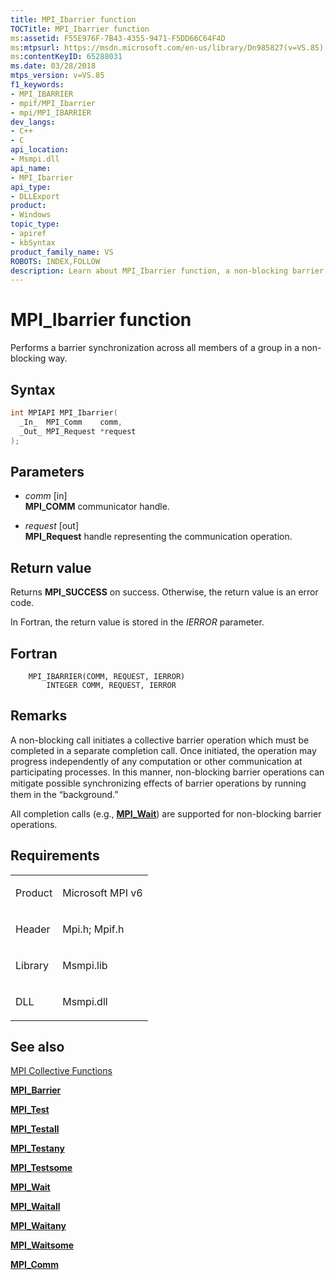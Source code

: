 ```yaml
---
title: MPI_Ibarrier function
TOCTitle: MPI_Ibarrier function
ms:assetid: F55E976F-7B43-4355-9471-F5DD66C64F4D
ms:mtpsurl: https://msdn.microsoft.com/en-us/library/Dn985827(v=VS.85)
ms:contentKeyID: 65288031
ms.date: 03/28/2018
mtps_version: v=VS.85
f1_keywords:
- MPI_IBARRIER
- mpif/MPI_Ibarrier
- mpi/MPI_IBARRIER
dev_langs:
- C++
- C
api_location:
- Msmpi.dll
api_name:
- MPI_Ibarrier
api_type:
- DLLExport
product:
- Windows
topic_type:
- apiref
- kbSyntax
product_family_name: VS
ROBOTS: INDEX,FOLLOW
description: Learn about MPI_Ibarrier function, a non-blocking barrier synchronization method for group members. Understand syntax, parameters, and return values.
---
```


# MPI\_Ibarrier function

Performs a barrier synchronization across all members of a group in a non-blocking way.

## Syntax

``` c++
int MPIAPI MPI_Ibarrier(
  _In_  MPI_Comm    comm,
  _Out_ MPI_Request *request
);
```

## Parameters

  - *comm* \[in\]  
    **MPI\_COMM** communicator handle.

  - *request* \[out\]  
    **MPI\_Request** handle representing the communication operation.

## Return value

Returns **MPI\_SUCCESS** on success. Otherwise, the return value is an error code.

In Fortran, the return value is stored in the *IERROR* parameter.

## Fortran

``` FORTRAN
    MPI_IBARRIER(COMM, REQUEST, IERROR)
        INTEGER COMM, REQUEST, IERROR
```

## Remarks

A non-blocking call initiates a collective barrier operation which must be completed in a separate completion call. Once initiated, the operation may progress independently of any computation or other communication at participating processes. In this manner, non-blocking barrier operations can mitigate possible synchronizing eﬀects of barrier operations by running them in the “background.”

All completion calls (e.g., [**MPI\_Wait**](mpi-wait-function.md)) are supported for non-blocking barrier operations.

## Requirements

<table>
<colgroup>
<col/>
<col/>
</colgroup>
<tbody>
<tr class="odd">
<td><p>Product</p></td>
<td><p>Microsoft MPI v6</p></td>
</tr>
<tr class="even">
<td><p>Header</p></td>
<td>Mpi.h;
Mpif.h</td>
</tr>
<tr class="odd">
<td><p>Library</p></td>
<td>Msmpi.lib</td>
</tr>
<tr class="even">
<td><p>DLL</p></td>
<td>Msmpi.dll</td>
</tr>
</tbody>
</table>


## See also

[MPI Collective Functions](mpi-collective-functions.md)

[**MPI\_Barrier**](mpi-barrier-function.md)

[**MPI\_Test**](mpi-test-function.md)

[**MPI\_Testall**](mpi-testall-function.md)

[**MPI\_Testany**](mpi-testany-function.md)

[**MPI\_Testsome**](mpi-testsome-function.md)

[**MPI\_Wait**](mpi-wait-function.md)

[**MPI\_Waitall**](mpi-waitall-function.md)

[**MPI\_Waitany**](mpi-waitany-function.md)

[**MPI\_Waitsome**](mpi-waitsome-function.md)

[**MPI\_Comm**](mpi-comm-enumeration.md)

